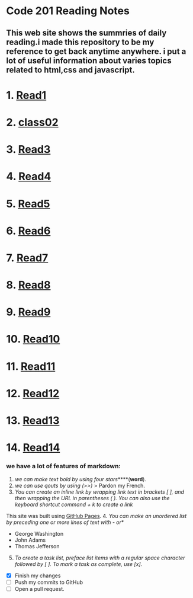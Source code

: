 # Code 201 Reading Notes
## This web site shows the summries of daily reading.i made this repository to be my reference to get back anytime anywhere. i put a lot of useful information about varies topics related to html,css and javascript.  

# 1. [Read1](./Read1.md) 
# 2. [class02](./class02.md) 
# 3. [Read3](./Read3moذ.md) 
# 4. [Read4](./Read4.md) 
# 5. [Read5](./Read5.md) 
# 6. [Read6](./Read6.md) 
# 7. [Read7](./Read7.md) 
# 8. [Read8](./Read8.md) 
# 9. [Read9](./Read9.md) 
# 10. [Read10](./Read10.md) 
# 11. [Read11](./Read11.md) 
# 12. [Read12](./Read12.md) 
# 13. [Read13](./Read13.md) 
# 14. [Read14](./Read14.md) 

### we have a lot of features of markdown:
1. *we can make text bold by using four stars*****(**word**).
2. *we can use qouts by using (>>)*  > Pardon my French.
3. *You can create an inline link by wrapping link text in brackets [ ], and then wrapping the URL in parentheses ( ). You can also use the keyboard shortcut command + k to create a link*

This site was built using [GitHub Pages](https://pages.github.com/).
4. *You can make an unordered list by preceding one or more lines of text with - or**

- George Washington
- John Adams
- Thomas Jefferson
5. *To create a task list, preface list items with a regular space character followed by [ ]. To mark a task as complete, use [x]*.
- [x] Finish my changes
- [ ] Push my commits to GitHub
- [ ] Open a pull request.
